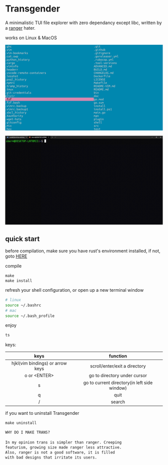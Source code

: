 # Transgender

A minimalistic TUI file explorer with zero dependancy except libc, written by a [ranger](https://github.com/ranger/ranger) hater.

works on Linux & MacOS

![](img/trans-img.png)

![](img/trans.gif)

## quick start

before compilation, make sure you have rust's environment installed, if not, goto [HERE](https://www.rust-lang.org/tools/install)

compile
```
make
make install
```

refresh your shell configuration, or open up a new terminal window
```bash
# linux
source ~/.bashrc
# mac 
source ~/.bash_profile
```

enjoy
```bash
ts
```

keys:

| keys                             | function                                     |
| :---:                            | :---:                                        |
| hjkl(vim bindings) or arrow keys | scroll/enter/exit a directory                |
| o or \<ENTER\>                   | go to directory under cursor                 |
| s                                | go to current directory(in left side window) |
| q                                | quit                                         |
| /                                | search                                       |

if you want to uninstall Transgender
```
make uninstall
```


```
WHY DO I MAKE TRANS?

In my opinion trans is simpler than ranger. Creeping
featurism, growing size made ranger less attractive. 
Also, ranger is not a good software, it is filled
with bad designs that irritate its users.
```
